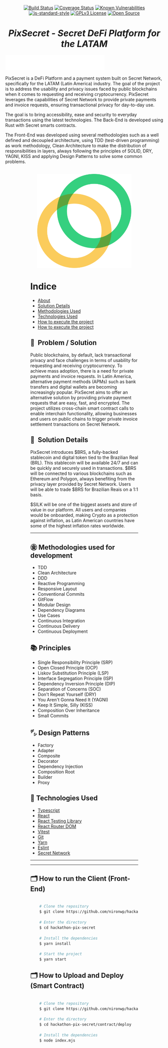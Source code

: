 <div align="center">

[![Build Status](https://travis-ci.org/rmanguinho/clean-react.svg?branch=master)](https://travis-ci.org/rmanguinho/clean-react)
[![Coverage Status](https://coveralls.io/repos/github/rmanguinho/clean-react/badge.svg?branch=master)](https://coveralls.io/github/rmanguinho/clean-react?branch=master)
[![Known Vulnerabilities](https://snyk.io/test/github/rmanguinho/clean-react/badge.svg)](https://snyk.io/test/github/rmanguinho/clean-react)
[![js-standard-style](https://img.shields.io/badge/code%20style-standard-brightgreen.svg)](http://standardjs.com)
[![GPLv3 License](https://img.shields.io/badge/License-GPL%20v3-yellow.svg)](https://opensource.org/licenses/)
[![Open Source](https://badges.frapsoft.com/os/v1/open-source.svg?v=103)](https://opensource.org/)
</div>


<div align='center'>

# *PixSecret - Secret DeFi Platform for the LATAM*
</div>



[![alt text](./public/logo.png "logo")](./public/logo.png)

PixSecret is a DeFi Platform and a payment system built on Secret Network, specifically for the LATAM (Latin America) industry. The goal of the project is to address the usability and privacy issues faced by public blockchains when it comes to requesting and receiving cryptocurrency. PixSecret leverages the capabilities of Secret Network to provide private payments and invoice requests, ensuring transactional privacy for day-to-day use.

The goal is to bring accessibility, ease and security to everyday transactions using the latest technologies. The Back-End is developed using Rust with Secret smarts contracts.

The Front-End was developed using several methodologies such as a well defined and decoupled architecture, using TDD (test-driven programming) as work methodology, Clean Architecture to make the distribution of responsibilities in layers, always following the principles of SOLID, DRY, YAGNI, KISS and applying Design Patterns to solve some common problems.
<br /><br />

<div align="center" style="width: 100%; display: block;">

 <img src="./public/celo.png" width="300px" heigth="300px" />
</div>



</div>


<div style="padding: 0 5rem;">


# Indice

- [About](#ProblemSolution)
- [Solution Details](#SolutionDetails)
- [Methodologies Used](#MethodologiesUsed)
- [Technologies Used](#TechnologiesUsed)
- [How to execute the project](#Execute)
- [How to execute the project](#Execute)

<div id="ProblemSolution">

## 🔖&nbsp; Problem / Solution
</div>


Public blockchains, by default, lack transactional privacy and face challenges in terms of usability for requesting and receiving cryptocurrency. To achieve mass adoption, there is a need for private payments and invoice requests. In Latin America, alternative payment methods (APMs) such as bank transfers and digital wallets are becoming increasingly popular. PixSecret aims to offer an alternative solution by providing private payment requests that are easy, fast, and encrypted. The project utilizes cross-chain smart contract calls to enable interchain functionality, allowing businesses and users on public chains to trigger private invoice settlement transactions on Secret Network.

<div id="SolutionDetails">

## 🔖&nbsp; Solution Details
</div>

PixSecret introduces $BRS, a fully-backed stablecoin and digital token tied to the Brazilian Real (BRL). This stablecoin will be available 24/7 and can be quickly and securely used in transactions. $BRS will be connected to various blockchains such as Ethereum and Polygon, always benefiting from the privacy layer provided by Secret Network. Users will be able to trade $BRS for Brazilian Reais on a 1:1 basis.

$SILK will be one of the biggest assets and store of value in our platform. All users and companies would be onboarded, making Crypto as a protection against inflation, as Latin American countries have some of the highest inflation rates worldwide.

---

<div id="MethodologiesUsed">

 ## ㊎ Methodologies used for development
</div>


* TDD
* Clean Architecture
* DDD
* Reactive Programming
* Responsive Layout
* Conventional Commits
* GitFlow
* Modular Design
* Dependency Diagrams
* Use Cases
* Continuous Integration
* Continuous Delivery
* Continuous Deployment

## 📚 Principles

* Single Responsibility Principle (SRP)
* Open Closed Principle (OCP)
* Liskov Substitution Principle (LSP)
* Interface Segregation Principle (ISP)
* Dependency Inversion Principle (DIP)
* Separation of Concerns (SOC)
* Don't Repeat Yourself (DRY)
* You Aren't Gonna Need It (YAGNI)
* Keep It Simple, Silly (KISS)
* Composition Over Inheritance
* Small Commits

## ㌥ Design Patterns

* Factory
* Adapter
* Composite
* Decorator
* Dependency Injection
* Composition Root
* Builder
* Proxy

<div id="TechnologiesUsed">

## 🚀 Technologies Used
</div>


* [Typescript](https://www.typescriptlang.org/)
* [React](https://www.typescriptlang.org/)
* [React Testing Library](https://www.typescriptlang.org/)
* [React Router DOM](https://reactrouter.com/en/main)
* [Vitest](https://vitest.dev/)
* [Git](https://git-scm.com/)
* [Yarn](https://yarnpkg.com/)
* [Eslint](https://eslint.org/)
* [Secret Network](https://scrt.network)
  
---
---

<div id="Execute">

## 🗂 How to run the Client (Front-End)
</div>

```bash

    # Clone the repository
    $ git clone https://github.com/nironwp/hackathon-pix-secret.git

    # Enter the directory
    $ cd hackathon-pix-secret

    # Install the dependencies
    $ yarn install

    # Start the project
    $ yarn start
```

## 🗂 How to Upload and Deploy (Smart Contract)

```bash

    # Clone the repository
    $ git clone https://github.com/nironwp/hackathon-pix-secret.git

    # Enter the directory
    $ cd hackathon-pix-secret/contract/deploy

    # Install the dependencies
    $ node index.mjs
```


</div>